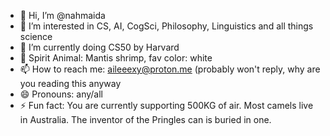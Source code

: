 - 👋 Hi, I’m @nahmaida
- 👀 I’m interested in CS, AI, CogSci, Philosophy, Linguistics and all things science
- 🌱 I’m currently doing CS50 by Harvard
- 💞️ Spirit Animal: Mantis shrimp, fav color: white
- 📫 How to reach me: aileeexy@proton.me (probably won't reply, why are you reading this anyway
- 😄 Pronouns: any/all
- ⚡ Fun fact: You are currently supporting 500KG of air. Most camels live in Australia. The inventor of the Pringles can is buried in one. 

<!---
nahmaida/nahmaida is a ✨ special ✨ repository because its `README.md` (this file) appears on your GitHub profile.
You can click the Preview link to take a look at your changes.
--->
